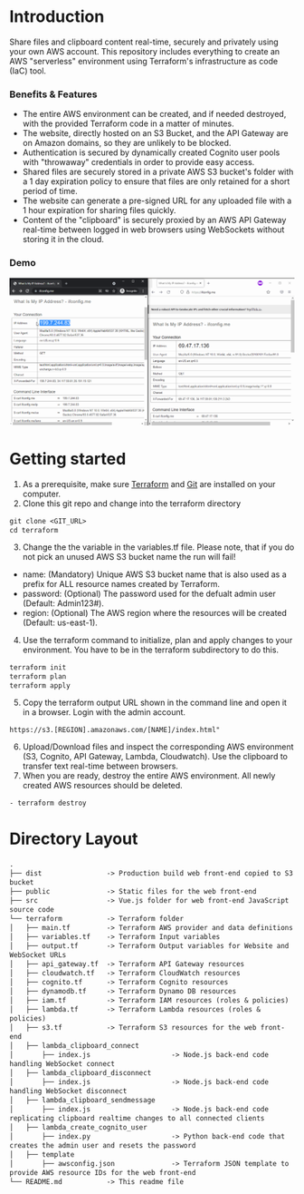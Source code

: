 # Introduction
Share files and clipboard content real-time, securely and privately using your own AWS account. This repository includes everything to create an AWS "serverless" environment using Terraform's infrastructure as code (IaC) tool.
### Benefits & Features
- The entire AWS environment can be created, and if needed destroyed, with the provided Terraform code in a matter of minutes.
- The website, directly hosted on an S3 Bucket, and the API Gateway are on Amazon domains, so they are unlikely to be blocked.
- Authentication is secured by dynamically created Cognito user pools with "throwaway" credentials in order to provide easy access.
- Shared files are securely stored in a private AWS S3 bucket's folder with a 1 day expiration policy to ensure that files are only retained for a short period of time.
- The website can generate a pre-signed URL for any uploaded file with a 1 hour expiration for sharing files quickly.
- Content of the "clipboard" is securely proxied by an AWS API Gateway real-time between logged in web browsers using WebSockets without storing it in the cloud.

### Demo
![Alt Text](copyrun.gif)
# Getting started
1. As a prerequisite, make sure [Terraform](https://learn.hashicorp.com/tutorials/terraform/install-cli) and [Git](https://git-scm.com/book/en/v2/Getting-Started-Installing-Git) are installed on your computer.
2. Clone this git repo and change into the terraform directory
```
git clone <GIT_URL>
cd terraform
```
3. Change the the variable in the variables.tf file. Please note, that if you do not pick an unused AWS S3 bucket name the run will fail!
- name: (Mandatory) Unique AWS S3 bucket name that is also used as a prefix for ALL resource names created by Terraform.
- password: (Optional) The password used for the defualt admin user (Default: Admin123#).
- region: (Optional) The AWS region where the resources will be created (Default: us-east-1).

4. Use the terraform command to initialize, plan and apply changes to your environment. You have to be in the terraform subdirectory to do this.
```
terraform init
terraform plan
terraform apply
```
5. Copy the terraform output URL shown in the command line and open it in a browser. Login with the admin account.
```
https://s3.[REGION].amazonaws.com/[NAME]/index.html"
```
6. Upload/Download files and inspect the corresponding AWS environment (S3, Cognito, API Gateway, Lambda, Cloudwatch). Use the clipboard to transfer text real-time between browsers.
7. When you are ready, destroy the entire AWS environment. All newly created AWS resources should be deleted.
```
- terraform destroy
```

# Directory Layout
```text
.
├── dist                -> Production build web front-end copied to S3 bucket
├── public              -> Static files for the web front-end
├── src                 -> Vue.js folder for web front-end JavaScript source code
└── terraform           -> Terraform folder
│   ├── main.tf         -> Terraform AWS provider and data definitions
│   ├── variables.tf    -> Terraform Input variables
│   ├── output.tf       -> Terraform Output variables for Website and WebSocket URLs
│   ├── api_gateway.tf  -> Terraform API Gateway resources
│   ├── cloudwatch.tf   -> Terraform CloudWatch resources
│   ├── cognito.tf      -> Terraform Cognito resources
│   ├── dynamodb.tf     -> Terraform Dynamo DB resources
│   ├── iam.tf          -> Terraform IAM resources (roles & policies)
│   ├── lambda.tf       -> Terraform Lambda resources (roles & policies)
│   ├── s3.tf           -> Terraform S3 resources for the web front-end
│   ├── lambda_clipboard_connect        
│       ├── index.js                    -> Node.js back-end code handling WebSocket connect
│   ├── lambda_clipboard_disconnect     
│       ├── index.js                    -> Node.js back-end code handling WebSocket disconnect
│   ├── lambda_clipboard_sendmessage    
│       ├── index.js                    -> Node.js back-end code replicating clipboard realtime changes to all connected clients
│   ├── lambda_create_cognito_user      
│       ├── index.py                    -> Python back-end code that creates the admin user and resets the password
│   ├── template                        
│       ├── awsconfig.json              -> Terraform JSON template to provide AWS resource IDs for the web front-end
└── README.md           -> This readme file
